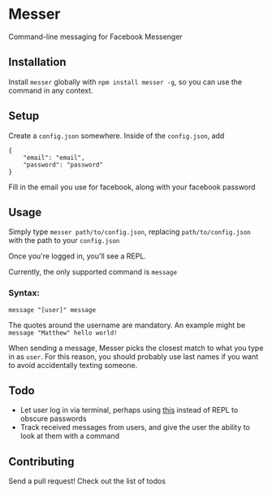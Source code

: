 # Messer
Command-line messaging for Facebook Messenger

## Installation
Install `messer` globally with `npm install messer -g`, so you can use the command in any context.

## Setup

Create a `config.json` somewhere. Inside of the `config.json`, add

```
{
	"email": "email",
	"password": "password"
}
```
Fill in the email you use for facebook, along with your facebook password

## Usage
Simply type `messer path/to/config.json`, replacing `path/to/config.json` with the path to your `config.json`

Once you're logged in, you'll see a REPL.

Currently, the only supported command is `message`

### Syntax:

`message "[user]" message`

The quotes around the username are mandatory. An example might be `message "Matthew" hello world!`

When sending a message, Messer picks the closest match to what you type in as `user`. For this reason, you should probably use last names if you want to avoid accidentally texting someone.

## Todo

* Let user log in via terminal, perhaps using [this](https://github.com/flatiron/prompt) instead of REPL to obscure passwords
* Track received messages from users, and give the user the ability to look at them with a command

## Contributing

Send a pull request! Check out the list of todos